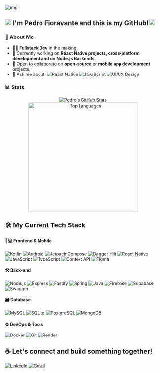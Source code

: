 ![img](https://capsule-render.vercel.app/api?type=rect&color=gradient&text=Hello,%20World!&textBg=false&animation=scaleIn&fontAlign=50)

## <img src="https://github.com/TheDudeThatCode/TheDudeThatCode/blob/master/Assets/Earth.gif" width="20"/>  I'm Pedro Fioravante and this is my GitHub!<img src="https://raw.githubusercontent.com/iampavangandhi/iampavangandhi/master/gifs/Hi.gif" width="20"/>

### 🚀 About Me
- 👨‍💻 **Fullstack Dev** in the making.
- 🔭 Currently working on **React Native projects, cross-platform development and on Node.js Backends**.
- 👯 Open to collaborate on **open-source** or **mobile app development** projects.
- 💬 Ask me about:  ![React Native](https://img.shields.io/badge/-React%20Native-61DAFB?logo=react&logoColor=white&style=flat) ![JavaScript](https://img.shields.io/badge/-JavaScript-F7DF1E?logo=javascript&logoColor=black) ![UI/UX Design](https://img.shields.io/badge/-UI%2FUX%20Design-0D1117?logo=figma&logoColor=white)

 ### 📊 Stats

<p align="center">
  <img src="https://github-readme-stats.vercel.app/api?username=fioravante-dev&show_icons=true&theme=vision-friendly-dark" alt="Pedro's GitHub Stats" />
  <img src="https://github-readme-stats.vercel.app/api/top-langs/?username=fioravante-dev&theme=vision-friendly-dark&hide_border=true&include_all_commits=true&count_private=true&layout=compact" width="355" alt="Top Languages" />
</p>

## 🛠️ My Current Tech Stack

#### 📱💻 Frontend & Mobile
![Kotlin](https://img.shields.io/badge/-Kotlin-7F52FF?style=for-the-badge&logo=kotlin&logoColor=white)
![Android](https://img.shields.io/badge/Android-3DDC84?style=for-the-badge&logo=android&logoColor=white)
![Jetpack Compose](https://img.shields.io/badge/Jetpack_Compose-4285F4?style=for-the-badge&logo=jetpack-compose&logoColor=white)
![Dagger Hilt](https://img.shields.io/badge/Dagger_Hilt-7B1FA2?style=for-the-badge&logo=dagger&logoColor=white)
![React Native](https://img.shields.io/badge/-React%20Native-20232A?style=for-the-badge&logo=react&logoColor=61DAFB)
![JavaScript](https://img.shields.io/badge/-JavaScript-F7DF1E?style=for-the-badge&logo=javascript&logoColor=black)
![TypeScript](https://img.shields.io/badge/-TypeScript-007ACC?style=for-the-badge&logo=typescript&logoColor=white)
![Context API](https://img.shields.io/badge/Context_API-61DAFB?style=for-the-badge&logo=react&logoColor=white)
![Figma](https://img.shields.io/badge/Figma-696969?style=for-the-badge&logo=figma&logoColor=figma)

#### 🛠️ Back-end
![Node.js](https://img.shields.io/badge/-Node.js-43853D?style=for-the-badge&logo=node.js&logoColor=white)
![Express](https://img.shields.io/badge/express.js-%23404d59.svg?style=for-the-badge&logo=express&logoColor=%2361DAFB)
![Fastify](https://img.shields.io/badge/Fastify-202020?style=for-the-badge&logo=fastify&logoColor=white)
![Spring](https://img.shields.io/badge/spring-%236DB33F.svg?style=for-the-badge&logo=spring&logoColor=white)
![Java](https://img.shields.io/badge/java-%23ED8B00.svg?style=for-the-badge&logo=openjdk&logoColor=white)
![Firebase](https://img.shields.io/badge/Firebase-FFCA28?style=for-the-badge&logo=firebase&logoColor=black)
![Supabase](https://img.shields.io/badge/Supabase-3ECF8E?style=for-the-badge&logo=supabase&logoColor=white)
![Swagger](https://img.shields.io/badge/Swagger-85EA2D?style=for-the-badge&logo=swagger&logoColor=black)

#### 🗃️ Database
![MySQL](https://img.shields.io/badge/MySQL-005C84?style=for-the-badge&logo=mysql&logoColor=white)
![SQLite](https://img.shields.io/badge/SQLite-07405E?style=for-the-badge&logo=sqlite&logoColor=white)
![PostgreSQL](https://img.shields.io/badge/PostgreSQL-4169E1?style=for-the-badge&logo=postgresql&logoColor=white)
![MongoDB](https://img.shields.io/badge/MongoDB-47A248?style=for-the-badge&logo=mongodb&logoColor=white)

#### ⚙️ DevOps & Tools
![Docker](https://img.shields.io/badge/Docker-2496ED?style=for-the-badge&logo=docker&logoColor=white)
![Git](https://img.shields.io/badge/-Git-F05032?style=for-the-badge&logo=git&logoColor=white)
![Render](https://img.shields.io/badge/Render-46E3B7?style=for-the-badge&logo=render&logoColor=white)

## ☕ Let's connect and build something together!
[![LinkedIn](https://img.shields.io/badge/LinkedIn-0077B5?style=for-the-badge&logo=linkedin&logoColor=white)](https://www.linkedin.com/in/pedro-fioravante-a5304a258/)
[![Gmail](https://img.shields.io/badge/Gmail-D14836?style=for-the-badge&logo=gmail&logoColor=white)](mailto:pedrocfioravante95+gitpage@gmail.com)
